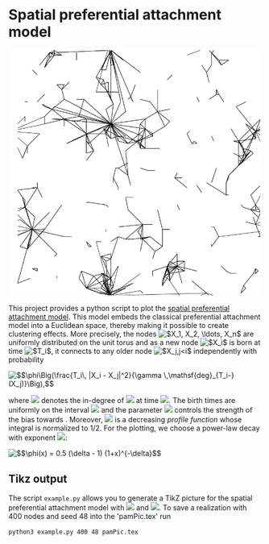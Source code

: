 # Spatial preferential attachment model
<img src="spam.png" width="500px"/>

This project provides a python script to plot the [spatial preferential attachment model](https://projecteuclid.org/euclid.aoap/1424355126). This model embeds the classical preferential attachment model into a Euclidean space, thereby making it possible to create clustering effects. More precisely, the nodes <img src="http://latex.codecogs.com/gif.latex?$X_1,&space;X_2,&space;\ldots,&space;X_n$" title="$X_1, X_2, \ldots, X_n$" /></a> are uniformly distributed on the unit torus and as a new node <img src="http://latex.codecogs.com/gif.latex?$X_i$" title="$X_i$" /></a> is born at time <img src="http://latex.codecogs.com/gif.latex?$T_i$" title="$T_i$" />, it connects to any older node <img src="http://latex.codecogs.com/gif.latex?$X_j,j<i$" title="$X_j,j<i$" /> independently with probability

<img src="http://latex.codecogs.com/gif.latex?$$\phi\Big(\frac{T_i\,&space;|X_i&space;-&space;X_j|^2}{\gamma&space;\,\mathsf{deg}_{T_i-}(X_j)}\Big),$$" title="$$\phi\Big(\frac{T_i\, |X_i - X_j|^2}{\gamma \,\mathsf{deg}_{T_i-}(X_j)}\Big),$$" /></a>
<!--$$\phi\Big(\frac{T_i\,  |X_i - X_j|^2}{\gamma \,\mathsf{deg}_{T_i-}(X_j)}\Big),$$-->

where <img src="http://latex.codecogs.com/gif.latex?$\deg_{T_i-}(X_j)$" />  denotes the in-degree of <img src="http://latex.codecogs.com/gif.latex?$X_j$" /> at time <img src="http://latex.codecogs.com/gif.latex?$T_i-$" />. The birth times are uniformly on the interval <img src="http://latex.codecogs.com/gif.latex?$[0,n]$"/> and the parameter <img src="http://latex.codecogs.com/gif.latex?$\gamma>0$" /> controls the strength of the bias towards . Moreover, <img src="http://latex.codecogs.com/gif.latex?$\phi:[0,\infty)&space;\to&space;[0,1]$" /> is a decreasing *profile function* whose integral is normalized to 1/2. For the plotting, we choose a power-law decay with exponent <img src="http://latex.codecogs.com/gif.latex?$\delta>1$" />: 

<img src="http://latex.codecogs.com/gif.latex?$$\phi(x)&space;=&space;0.5&space;(\delta&space;-&space;1)&space;(1&plus;x)^{-\delta}$$" title="$$\phi(x) = 0.5 (\delta - 1) (1+x)^{-\delta}$$" /></a>
<!--$$\varphi(x) = 0.5 (\delta - 1)  (1+x)^{-\delta}$$-->

## Tikz output
The script ``example.py`` allows you to generate a TikZ picture for the spatial preferential attachment model with <img src="http://latex.codecogs.com/gif.latex?$\gamma=2$" /> and <img src="http://latex.codecogs.com/gif.latex?$\delta=5$" />.
To save a realization with 400 nodes and seed 48 into the 'pamPic.tex' run
```sh
python3 example.py 400 48 pamPic.tex
```
